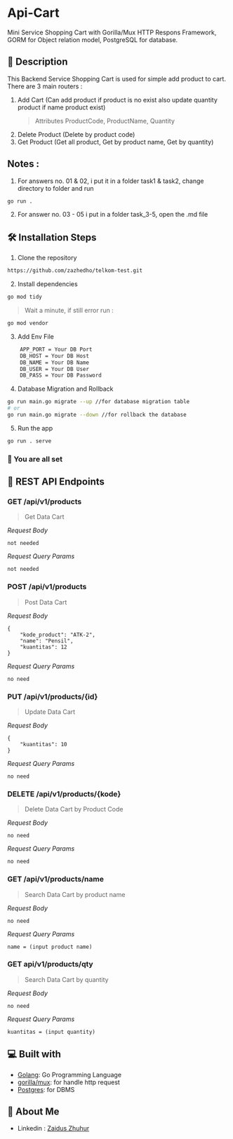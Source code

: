 # Api-Cart

Mini Service Shopping Cart with Gorilla/Mux HTTP Respons Framework, GORM for Object relation model, PostgreSQL for database.

## 🔗 Description

This Backend Service Shopping Cart is used for simple add product to cart.
There are 3 main routers :

1. Add Cart (Can add product if product is no exist also update quantity product if name product exist)
   > Attributes ProductCode, ProductName, Quantity
2. Delete Product (Delete by product code)
3. Get Product (Get all product, Get by product name, Get by quantity)

## Notes :

1. For answers no. 01 & 02, i put it in a folder task1 & task2, change directory to folder and run

```bash
go run .
```

2. For answer no. 03 - 05 i put in a folder task_3-5, open the .md file

## 🛠️ Installation Steps

1. Clone the repository

```bash
https://github.com/zazhedho/telkom-test.git
```

2. Install dependencies

```bash
go mod tidy
```

> Wait a minute, if still error run :

```bash
go mod vendor
```

3. Add Env File

```sh
    APP_PORT = Your DB Port
    DB_HOST = Your DB Host
    DB_NAME = Your DB Name
    DB_USER = Your DB User
    DB_PASS = Your DB Password
```

4. Database Migration and Rollback

```bash
go run main.go migrate --up //for database migration table
# or
go run main.go migrate --down //for rollback the database
```

5. Run the app

```bash
go run . serve
```

### 🚀 You are all set

## 🔗 REST API Endpoints

### GET /api/v1/products

> Get Data Cart

_Request Body_

```
not needed
```

_Request Query Params_

```
not needed
```

### POST /api/v1/products

> Post Data Cart

_Request Body_

```
{
    "kode_product": "ATK-2",
    "name": "Pensil",
    "kuantitas": 12
}
```

_Request Query Params_

```
no need
```

### PUT /api/v1/products/{id}

> Update Data Cart

_Request Body_

```
{
    "kuantitas": 10
}
```

_Request Query Params_

```
no need
```

### DELETE /api/v1/products/{kode}

> Delete Data Cart by Product Code

_Request Body_

```
no need
```

_Request Query Params_

```
no need
```

### GET /api/v1/products/name

> Search Data Cart by product name

_Request Body_

```
no need
```

_Request Query Params_

```
name = (input product name)
```

### GET api/v1/products/qty

> Search Data Cart by quantity

_Request Body_

```
no need
```

_Request Query Params_

```
kuantitas = (input quantity)
```

## 💻 Built with

- [Golang](https://go.dev/): Go Programming Language
- [gorilla/mux](https://github.com/gorilla/mux): for handle http request
- [Postgres](https://www.postgresql.org/): for DBMS

## 🚀 About Me

- Linkedin : [Zaidus Zhuhur](https://www.linkedin.com/in/zaidus-zhuhur/)
